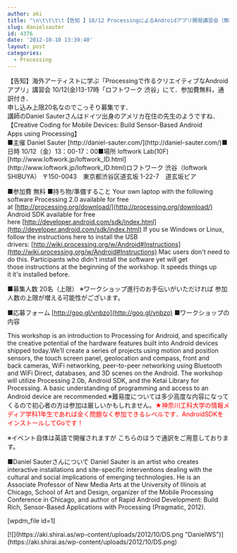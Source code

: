 ```yaml
---
author: aki
title: "\n\t\t\t\t【告知 】10/12 ProcessingによるAndroidアプリ開発講習会（無料・通訳付き）\t\t"
slug: danielsauter
id: 4376
date: '2012-10-10 13:39:40'
layout: post
categories:
  - Processing
---
```


<div>【告知】海外アーティストに学ぶ「Processingで作るクリエイティブなAndroidアプリ」講習会 10/12(金)13-17時「ロフトワーク 渋谷」にて．参加費無料，通訳付き．</div>

<div>申し込み上限20名なのでこっそり募集です．</div>

<div>講師のDaniel Sauterさんはドイツ出身のアメリカ在住の先生のようですね．</div>

<div>【Creative Coding for Mobile Devices: Build Sensor-Based Android Apps using Processing】</div>

<div>■主催 Daniel Sauter [http://daniel-sauter.com/](http://daniel-sauter.com/)■日時 10/12（金）13：00-17：00■場所 loftwork Lab(10F) [http://www.loftwork.jp/loftwork_ID.html](http://www.loftwork.jp/loftwork_ID.html)ロフトワーク 渋谷（loftwork SHIBUYA） 〒150-0043　東京都渋谷区道玄坂 1-22-7　道玄坂ピア</div>

■参加費 無料 ■持ち物/準備すること Your own laptop with the following software Processing 2.0 available for free at [http://processing.org/download/](http://processing.org/download/) Android SDK available for free here [http://developer.android.com/sdk/index.html](http://developer.android.com/sdk/index.html) If you se Windows or Linux, follow the instructions here to install the USB drivers: [http://wiki.processing.org/w/Android#Instructions](http://wiki.processing.org/w/Android#Instructions) Mac users don't need to do this. Participants who didn't install the software yet will get those instructions at the beginning of the workshop. It speeds things up it it's installed before.

<div>■募集人数 20名（上限） ※ワークショップ進行のお手伝いがいただければ 参加人数の上限が増える可能性がございます。</div>

■応募フォーム [http://goo.gl/vnbzo](http://goo.gl/vnbzo) ■ワークショップの内容

<div>This workshop is an introduction to Processing for Android, and specifically the creative potential of the hardware features built into Android devices shipped today.We’ll create a series of projects using motion and position sensors, the touch screen panel, geolocation and compass, front and back cameras, WiFi networking, peer-to-peer networking using Bluetooth and WiFi Direct, databases, and 3D scenes on the Android. The workshop will utilize Processing 2.0b, Android SDK, and the Ketai Library for Processing. A basic understanding of programming and access to an Android device are recommended.※難易度については多少高度な内容になってくるので初心者の方は参加は厳しいかもしれません。<span style="color: #ff0000;">★神奈川工科大学の情報メディア学科1年生であれば全く問題なく参加できるレベルです．AndroidSDKをインストールしてGoです！</span></div>

※イベント自体は英語で開催されますが こちらのほうで通訳をご用意しております。

<div>■Daniel Sauterさんについて Daniel Sauter is an artist who creates interactive installations and site-specific interventions dealing with the cultural and social implications of emerging technologies. He is an Associate Professor of New Media Arts at the University of Illinois at Chicago, School of Art and Design, organizer of the Mobile Processing Conference in Chicago, and author of Rapid Android Development: Build Rich, Sensor-Based Applications with Processing (Pragmatic, 2012).</div>

[wpdm_file id=1]  

<div>[![](https://aki.shirai.as/wp-content/uploads/2012/10/DS.png "DanielWS")](https://aki.shirai.as/wp-content/uploads/2012/10/DS.png)</div>